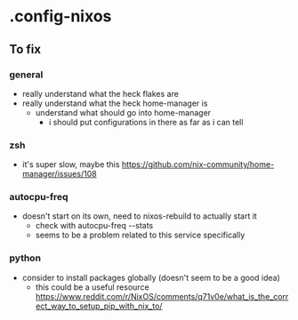 # .config-nixos

## To fix

### general

- really understand what the heck flakes are
- really understand what the heck home-manager is
    - understand what should go into home-manager
        - i should put configurations in there as far as i can tell

### zsh

- it's super slow, maybe this https://github.com/nix-community/home-manager/issues/108

### autocpu-freq

- doesn't start on its own, need to nixos-rebuild to actually start it
    - check with autocpu-freq --stats
    - seems to be a problem related to this service specifically

### python

- consider to install packages globally (doesn't seem to be a good idea)
    - this could be a useful resource https://www.reddit.com/r/NixOS/comments/q71v0e/what_is_the_correct_way_to_setup_pip_with_nix_to/
